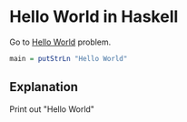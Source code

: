 # Hello World in Haskell
Go to [Hello World](..) problem.

```haskell
main = putStrLn "Hello World"
```

## Explanation
Print out "Hello World"



